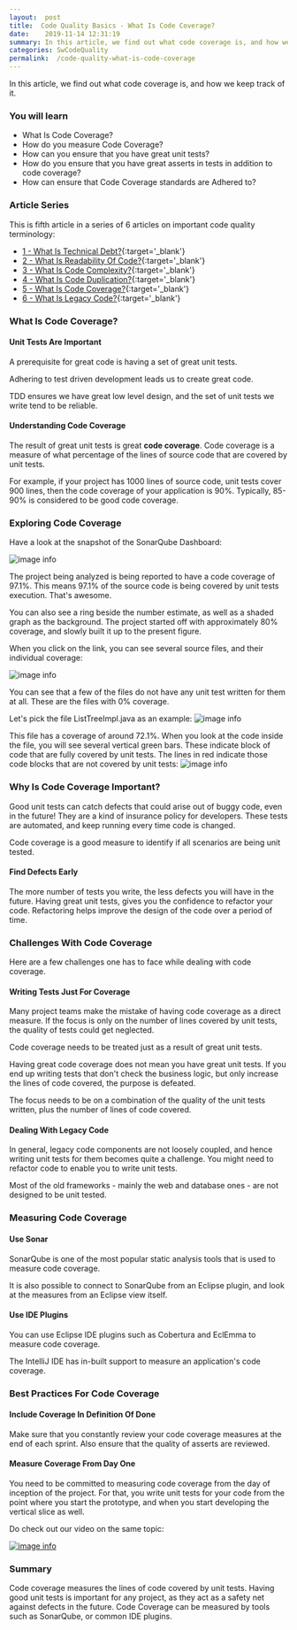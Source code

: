 ```yaml
---
layout:  post
title:  Code Quality Basics - What Is Code Coverage?
date:    2019-11-14 12:31:19
summary: In this article, we find out what code coverage is, and how we keep track of it.
categories: SwCodeQuality
permalink:  /code-quality-what-is-code-coverage
---
```


In this article, we find out what code coverage is, and how we keep track of it.

### You will learn
- What Is Code Coverage?
- How do you measure Code Coverage?
- How can you ensure that you have great unit tests?
- How do you ensure that you have great asserts in tests in addition to code coverage?
- How can ensure that Code Coverage standards are Adhered to?



### Article Series

This is fifth article in a series of 6 articles on important code quality terminology:
- [1 - What Is Technical Debt?](/introduction-to-technical-debt){:target='_blank'}
- [2 - What Is Readability Of Code?](/code-quality-basics-introduction-to-readability-of-code){:target='_blank'}
- [3 - What Is Code Complexity?](/code-quality-what-is-code-complexity){:target='_blank'}
- [4 - What Is Code Duplication?](/code-quality-what-is-code-duplication){:target='_blank'}
- [5 - What Is Code Coverage?](/code-quality-what-is-code-coverage){:target='_blank'}
- [6 - What Is Legacy Code?](/introduction-to-legacy-code){:target='_blank'}


### What Is Code Coverage?

#### Unit Tests Are Important

A prerequisite for great code is having a set of great unit tests.

Adhering to test driven development leads us to create great code. 

TDD ensures we have great low level design, and the set of unit tests we write tend to be reliable.

#### Understanding Code Coverage

The result of great unit tests is great **code coverage**. Code coverage is a measure of what percentage of the lines of source code that are covered by unit tests. 

For example, if your project has 1000 lines of source code, unit tests cover 900 lines, then the code coverage of your application is 90%. Typically, 85-90% is considered to be good code coverage.

### Exploring Code Coverage

Have a look at the snapshot of the SonarQube Dashboard:

![image info](images/Capture-074-02.png)

The project being analyzed is being reported to have a code coverage of 97.1%. This means 97.1% of the source code is being covered by unit tests execution. That's awesome. 

You can also see a ring beside the number estimate, as well as a shaded graph as the background. The project started off with approximately 80% coverage, and slowly built it up to the present figure.

When you click on the link, you can see several source files, and their individual coverage:

![image info](images/Capture-074-03.png)

You can see that a few of the files do not have any unit test written for them at all. These are the files with 0% coverage. 

Let's pick the file ListTreeImpl.java as an example:
![image info](images/Capture-074-04.png)

This file has a coverage of around 72.1%. When you look at the code inside the file, you will see several vertical green bars. These indicate block of code that are fully covered by unit tests. The lines in red indicate those code blocks that are not covered by unit tests:
![image info](images/Capture-074-05.png)

### Why Is Code Coverage Important?

Good unit tests can catch defects that could arise out of buggy code, even in the future! They are a kind of insurance policy for developers. These tests are automated, and keep running every time code is changed.

Code coverage is a good measure to identify if all scenarios are being unit tested.

#### Find Defects Early

The more number of tests you write, the less defects you will have in the future. Having great unit tests, gives you the confidence to refactor your code. Refactoring helps improve the design of the code over a period of time.

### Challenges With Code Coverage

Here are a few challenges one has to face while dealing with code coverage.

#### Writing Tests Just For Coverage

Many project teams make the mistake of having code coverage as a direct measure. If the focus is only on the number of lines covered by unit tests, the quality of tests could get neglected.

Code coverage needs to be treated just as a result of great unit tests. 

Having great code coverage does not mean you have great unit tests. If you end up writing tests that don't check the business logic, but only increase the lines of code covered, the purpose is defeated.

The focus needs to be on a combination of the quality of the unit tests written, plus the number of lines of code covered. 

#### Dealing With Legacy Code

In general, legacy code components are not loosely coupled, and hence writing unit tests for them becomes quite a challenge. You might need to refactor code to enable you to write unit tests. 

Most of the old frameworks - mainly the web and database ones - are not designed to be unit tested. 

### Measuring Code Coverage

#### Use Sonar

SonarQube is one of the most popular static analysis tools that is used to measure code coverage. 

It is also possible to connect to SonarQube from an Eclipse plugin, and look at the measures from an Eclipse view itself. 

#### Use IDE Plugins

You can use Eclipse IDE plugins such as Cobertura and EclEmma to measure code coverage. 

The IntelliJ IDE has in-built support to measure an application's code coverage.

### Best Practices For Code Coverage

#### Include Coverage In Definition Of Done

Make sure that you constantly review your code coverage measures at the end of each sprint. Also ensure that the quality of asserts are reviewed. 

#### Measure Coverage From Day One

You need to be committed to measuring code coverage from the day of inception of the project. For that, you write unit tests for your code from the point where you start the prototype, and when you start developing the vertical slice as well. 

Do check out our video on the same topic:

[![image info](images/Capture-074-01.png)](https://www.youtube.com/watch?v=Ra42js3AXIQ)

### Summary

Code coverage measures the lines of code covered by unit tests. Having good unit tests is important for any project, as they act as a safety net against defects in the future. Code Coverage can be measured by tools such as SonarQube, or common IDE plugins.

